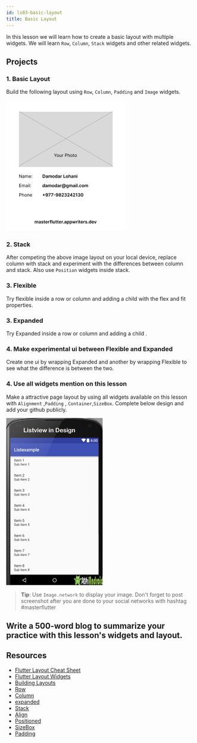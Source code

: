 ```yaml
---
id: ls03-basic-layout
title: Basic Layout
---
```


In this lesson we will learn how to create a basic layout with multiple widgets. We will learn `Row`, `Column`, `Stack` widgets and other related widgets.

## Projects

### 1. Basic Layout

Build the following layout using `Row`, `Column`, `Padding` and `Image` widgets.

![Basic layout](/images/ch05-ls03-pr-01.png)

### 2. Stack 

After competing the above image layout on your local device, replace column with stack and experiment with the differences between column and stack. Also use `Position` widgets inside stack.

### 3. Flexible 

Try flexible inside a row or column and adding a child with the flex and fit properties.

### 3. Expanded 

Try Expanded inside a row or column and adding a child .

### 4. Make experimental ui between Flexible and Expanded

Create one ui by wrapping Expanded and another by wrapping Flexible to see what the difference is between the two.

### 4. Use all widgets mention on this lesson

Make a attractive page layout by using all widgets available on this lesson with `Alignment` ,`Padding` , `Container`,`SizeBox`. Complete below design and add your github publicly. 

![ListView with Expanded , Flexible ](/images/ch05-ls03-Listview-design-01.jpg)


> **Tip**: Use `Image.network` to display your image. Don't forget to post screenshot after you are done to your social networks with hashtag #masterflutter

## Write a 500-word blog to summarize your practice with this lesson's widgets and layout.

## Resources

- [Flutter Layout Cheat Sheet](https://medium.com/flutter-community/flutter-layout-cheat-sheet-5363348d037e)
- [Flutter Layout Widgets](https://flutter.dev/docs/development/ui/layout)
- [Building Layouts](https://docs.flutter.dev/development/ui/layout/tutorial)
- [Row](https://api.flutter.dev/flutter/widgets/Row-class.html)
- [Column](https://api.flutter.dev/flutter/widgets/Column-class.html)
- [expanded](https://api.flutter.dev/flutter/widgets/Expanded-class.html)
- [Stack](https://api.flutter.dev/flutter/widgets/Stack-class.html)
- [Align](https://api.flutter.dev/flutter/widgets/Align-class.html)
- [Positioned](https://api.flutter.dev/flutter/widgets/Positioned-class.html)
- [SizeBox](https://api.flutter.dev/flutter/widgets/SizedBox-class.html)
- [Padding](https://api.flutter.dev/flutter/widgets/Padding-class.html)
